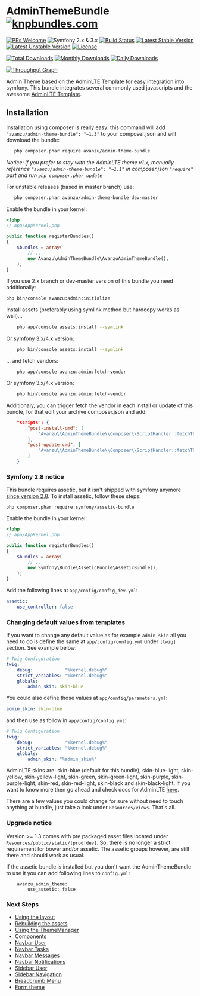 AdminThemeBundle [![knpbundles.com](http://knpbundles.com/avanzu/AdminThemeBundle/badge-short)](http://knpbundles.com/avanzu/AdminThemeBundle)
================


﻿[![PRs Welcome](https://img.shields.io/badge/PRs-welcome-brightgreen.svg)][3]
﻿![Symfony 2.x & 3.x][2]
﻿[![Build Status](https://travis-ci.org/avanzu/AdminThemeBundle.svg?branch=master)](https://travis-ci.org/avanzu/AdminThemeBundle)
﻿[![Latest Stable Version](https://poser.pugx.org/avanzu/admin-theme-bundle/v/stable.png)](https://packagist.org/packages/avanzu/admin-theme-bundle)
﻿[![Latest Unstable Version](https://poser.pugx.org/avanzu/admin-theme-bundle/v/unstable)](https://packagist.org/packages/avanzu/admin-theme-bundle)
﻿[![License](https://poser.pugx.org/avanzu/admin-theme-bundle/license)](https://packagist.org/packages/avanzu/admin-theme-bundle)
 
﻿[![Total Downloads](https://poser.pugx.org/avanzu/admin-theme-bundle/downloads.png)](https://packagist.org/packages/avanzu/admin-theme-bundle)
﻿[![Monthly Downloads](https://poser.pugx.org/avanzu/admin-theme-bundle/d/monthly)](https://packagist.org/packages/avanzu/admin-theme-bundle)
﻿[![Daily Downloads](https://poser.pugx.org/avanzu/admin-theme-bundle/d/daily)](https://packagist.org/packages/avanzu/admin-theme-bundle)

[![Throughput Graph](https://graphs.waffle.io/avanzu/AdminThemeBundle/throughput.svg)](https://waffle.io/avanzu/AdminThemeBundle/metrics/throughput)

Admin Theme based on the AdminLTE Template for easy integration into symfony.
This bundle integrates several commonly used javascripts and the awesome [AdminLTE Template](https://github.com/almasaeed2010/AdminLTE).

## Installation

Installation using composer is really easy: this command will add `"avanzu/admin-theme-bundle": "~1.3"` to your composer.json
and will download the bundle:

```bash
   php composer.phar require avanzu/admin-theme-bundle
```

_Notice: if you prefer to stay with the AdminLTE theme v1.x, manually reference `"avanzu/admin-theme-bundle": "~1.1"` in composer.json `"require"` part and run `php composer.phar update`_

For unstable releases (based in master branch) use:

```bash
   php composer.phar avanzu/admin-theme-bundle dev-master
```

Enable the bundle in your kernel:
```php
<?php
// app/AppKernel.php

public function registerBundles()
{
	$bundles = array(
		// ...
		new Avanzu\AdminThemeBundle\AvanzuAdminThemeBundle(),
	);
}
```

If you use 2.x branch or dev-master version of this bundle you need additionally:

```bash
php bin/console avanzu:admin:initialize
```

Install assets (preferably using symlink method but hardcopy works as well)...

```bash
	php app/console assets:install --symlink
```

Or symfony 3.x/4.x version:

```bash
	php bin/console assets:install --symlink
```

... and fetch vendors:

```
	php app/console avanzu:admin:fetch-vendor
```

Or symfony 3.x/4.x version:

```bash
	php bin/console avanzu:admin:fetch-vendor
```

Additionaly, you can trigger fetch the vendor in each install or update of this bundle, for that edit your archive composer.json and add:

```json
    "scripts": {
        "post-install-cmd": [
            "Avanzu\\AdminThemeBundle\\Composer\\ScriptHandler::fetchThemeVendors"
        ],
        "post-update-cmd": [
            "Avanzu\\AdminThemeBundle\\Composer\\ScriptHandler::fetchThemeVendors"
        ]
    } 
```

### Symfony 2.8 notice
This bundle requires assetic, but it isn't shipped with symfony anymore [since version 2.8](http://symfony.com/doc/current/assetic/asset_management.html). To install assetic, follow these steps:

	php composer.phar require symfony/assetic-bundle

Enable the bundle in your kernel:
```php
<?php
// app/AppKernel.php

public function registerBundles()
{
	$bundles = array(
		// ...
		new Symfony\Bundle\AsseticBundle\AsseticBundle(),
	);
}
```
Add the following lines at `app/config/config_dev.yml`:
```yaml
assetic:
    use_controller: false
```

### Changing default values from templates
If you want to change any default value as for example `admin_skin` all you need to do is define the same at `app/config/config.yml` under `[twig]` section. See example below:

```yaml
# Twig Configuration
twig:
    debug:            "%kernel.debug%"
    strict_variables: "%kernel.debug%"
    globals:
        admin_skin: skin-blue
```

You could also define those values at `app/config/parameters.yml`:

```yaml
admin_skin: skin-blue
```

and then use as follow in `app/config/config.yml`:

```yaml
# Twig Configuration
twig:
    debug:            "%kernel.debug%"
    strict_variables: "%kernel.debug%"
    globals:
        admin_skin: "%admin_skin%"
```

AdminLTE skins are: skin-blue (default for this bundle), skin-blue-light, skin-yellow, skin-yellow-light, skin-green, skin-green-light, skin-purple, skin-purple-light, skin-red, skin-red-light, skin-black and skin-black-light. If you want to know more then go ahead and check docs for AdminLTE [here][1].

There are a few values you could change for sure without need to touch anything at bundle, just take a look under `Resources/views`. That's all.
        
### Upgrade notice
Version >= 1.3 comes with pre packaged asset files located under `Resources/public/static/[prod|dev]`. So, there is no
longer a strict requirement for bower and/or assetic. The assetic groups hovever, are still there and should work as usual.

If the assetic bundle is installed but you don't want the AdminThemeBundle to use it you can add following lines to `config.yml`:
 
```
    avanzu_admin_theme:
        use_assetic: false
```


### Next Steps
* [Using the layout](Resources/docs/layout.md)
* [Rebuilding the assets](Resources/docs/rebuild.md)
* [Using the ThemeManager](Resources/docs/theme_manager.md)
* [Components](Resources/docs/component_events.md)
* [Navbar User](Resources/docs/navbar_user.md)
* [Navbar Tasks](Resources/docs/navbar_tasks.md)
* [Navbar Messages](Resources/docs/navbar_messages.md)
* [Navbar Notifications](Resources/docs/navbar_notifications.md)
* [Sidebar User](Resources/docs/sidebar_user.md)
* [Sidebar Navigation](Resources/docs/sidebar_navigation.md)
* [Breadcrumb Menu](Resources/docs/breadcrumbs.md)
* [Form theme](Resources/docs/form_theme.md)

 [1]: https://almsaeedstudio.com/themes/AdminLTE/documentation/index.html
 [2]: https://img.shields.io/badge/Symfony-%202.x%20&%203.x-green.svg
 [3]: https://github.com/avanzu/AdminThemeBundle/issues?utf8=%E2%9C%93&q=is%3Aopen%20is%3Aissue
